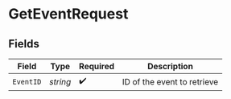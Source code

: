 # GetEventRequest


## Fields

| Field                       | Type                        | Required                    | Description                 |
| --------------------------- | --------------------------- | --------------------------- | --------------------------- |
| `EventID`                   | *string*                    | :heavy_check_mark:          | ID of the event to retrieve |